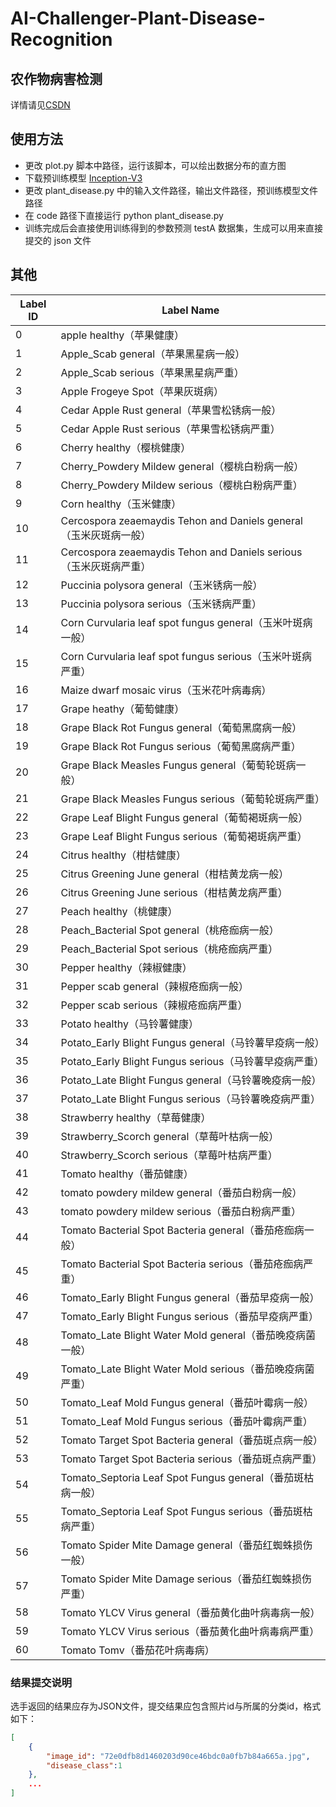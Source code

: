 # AI-Challenger-Plant-Disease-Recognition
## 农作物病害检测
详情请见[CSDN](https://blog.csdn.net/qq_40859461/article/details/84199358#commentsedit)

## 使用方法
* 更改 plot.py 脚本中路径，运行该脚本，可以绘出数据分布的直方图
* 下载预训练模型 [Inception-V3](https://storage.googleapis.com/download.tensorflow.org/models/inception_dec_2015.zip
)
* 更改 plant_disease.py 中的输入文件路径，输出文件路径，预训练模型文件路径
* 在 code 路径下直接运行 python plant_disease.py
* 训练完成后会直接使用训练得到的参数预测 testA 数据集，生成可以用来直接提交的 json 文件

## 其他
| Label ID | Label Name   |
|----------|--------------|
|   0     |   apple healthy（苹果健康）     |
|   1     |    Apple_Scab general（苹果黑星病一般）    |
|   2     |    Apple_Scab serious（苹果黑星病严重）    |
|   3     |    Apple Frogeye Spot（苹果灰斑病）    |
|   4     |    Cedar Apple Rust  general（苹果雪松锈病一般）  |
|   5     |    Cedar Apple Rust serious（苹果雪松锈病严重）    |
|   6     |    Cherry healthy（樱桃健康）    |
|   7     |    Cherry_Powdery Mildew  general（樱桃白粉病一般）    |
|   8     |    Cherry_Powdery Mildew  serious（樱桃白粉病严重）    |
|   9     |    Corn healthy（玉米健康）    |
|   10    |  Cercospora zeaemaydis Tehon and Daniels general（玉米灰斑病一般）|
|   11    |  Cercospora zeaemaydis Tehon and Daniels  serious（玉米灰斑病严重） |
|   12    |   Puccinia polysora  general（玉米锈病一般）     |
|   13    |    Puccinia polysora serious（玉米锈病严重）    |
|   14    |    Corn Curvularia leaf spot fungus general（玉米叶斑病一般）    |
|   15    |    Corn Curvularia leaf spot fungus  serious（玉米叶斑病严重）    |
|   16    |    Maize dwarf mosaic virus（玉米花叶病毒病）    |
|   17    |    Grape heathy（葡萄健康）    |
|   18     |   Grape Black Rot Fungus general（葡萄黑腐病一般）    |
|   19     |    Grape Black Rot Fungus serious（葡萄黑腐病严重）   |
|   20     |   Grape Black Measles Fungus general（葡萄轮斑病一般）    |
|   21     |   Grape Black Measles Fungus serious（葡萄轮斑病严重）    |
|   22     |    Grape Leaf Blight Fungus general（葡萄褐斑病一般）   |
|   23     |    Grape Leaf Blight Fungus  serious（葡萄褐斑病严重）   |
|   24     |    Citrus healthy（柑桔健康）   |
|   25     |    Citrus Greening June  general（柑桔黄龙病一般）   |
|   26     |    Citrus Greening June  serious（柑桔黄龙病严重）   |
|   27     |    Peach healthy（桃健康）   |
|   28     |    Peach_Bacterial Spot general（桃疮痂病一般）   |
|   29     |   Peach_Bacterial Spot  serious（桃疮痂病严重）    |
|   30     |   Pepper healthy（辣椒健康）    |
|   31     |   Pepper scab general（辣椒疮痂病一般）   |
|   32     |   Pepper scab  serious（辣椒疮痂病严重）    |
|   33     |    Potato healthy（马铃薯健康）   |
|   34     |    Potato_Early Blight Fungus general（马铃薯早疫病一般）   |
|   35     |   Potato_Early Blight Fungus serious（马铃薯早疫病严重）    |
|   36     |   Potato_Late Blight Fungus general（马铃薯晚疫病一般）    |
|   37     |    Potato_Late Blight Fungus  serious（马铃薯晚疫病严重）   |
|   38     |    Strawberry healthy（草莓健康）   |
|   39     |    Strawberry_Scorch general（草莓叶枯病一般）   |
|   40     |   Strawberry_Scorch serious（草莓叶枯病严重）    |
|   41     |    Tomato healthy（番茄健康）   |
|   42     |    tomato powdery mildew  general（番茄白粉病一般）   |
|   43     |    tomato powdery mildew  serious（番茄白粉病严重）   |
|   44     |    Tomato Bacterial Spot Bacteria general（番茄疮痂病一般）   |
|   45     |    Tomato Bacterial Spot Bacteria  serious（番茄疮痂病严重）   |
|   46     |    Tomato_Early Blight Fungus general（番茄早疫病一般）   |
|   47     |    Tomato_Early Blight Fungus  serious（番茄早疫病严重）   |
|   48     |    Tomato_Late Blight Water Mold  general（番茄晚疫病菌一般）   |
|   49     |    Tomato_Late Blight Water Mold serious（番茄晚疫病菌严重）   |
|   50     |    Tomato_Leaf Mold Fungus general（番茄叶霉病一般）   |
|   51     |    Tomato_Leaf Mold Fungus serious（番茄叶霉病严重）   |
|   52     |    Tomato Target Spot Bacteria  general（番茄斑点病一般）   |
|   53     |    Tomato Target Spot Bacteria  serious（番茄斑点病严重）   |
|   54     |     Tomato_Septoria Leaf Spot Fungus  general（番茄斑枯病一般）  |
|   55     |    Tomato_Septoria Leaf Spot Fungus  serious（番茄斑枯病严重）   |
|   56     |    Tomato Spider Mite Damage general（番茄红蜘蛛损伤一般）   |
|   57     |    Tomato Spider Mite Damage serious（番茄红蜘蛛损伤严重）   |
|   58     |    Tomato YLCV Virus general（番茄黄化曲叶病毒病一般）   |
|   59     |    Tomato YLCV Virus  serious（番茄黄化曲叶病毒病严重）  |
|   60     |     Tomato Tomv（番茄花叶病毒病）  |


### 结果提交说明
选手返回的结果应存为JSON文件，提交结果应包含照片id与所属的分类id，格式如下：
```json
[
	{
		"image_id": "72e0dfb8d1460203d90ce46bdc0a0fb7b84a665a.jpg",
        "disease_class":1
    },
    ...
]
```
